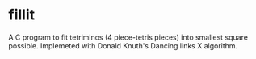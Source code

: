 # fillit
A C program to fit tetriminos (4 piece-tetris pieces) into smallest square possible. Implemeted with Donald Knuth's Dancing links X algorithm.
